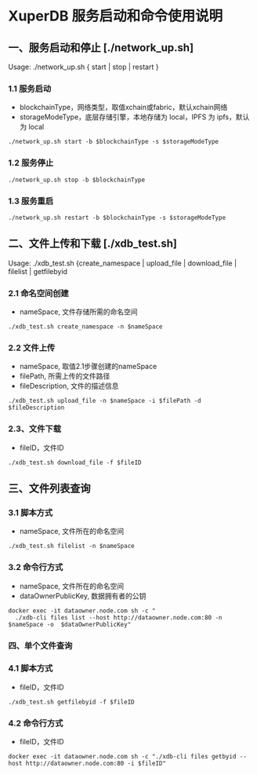 # XuperDB 服务启动和命令使用说明

## 一、服务启动和停止 [./network_up.sh]
Usage: ./network_up.sh { start | stop | restart }

### 1.1 服务启动
- blockchainType，网络类型，取值xchain或fabric，默认xchain网络
- storageModeType，底层存储引擎，本地存储为 local，IPFS 为 ipfs，默认为 local
```shell
./network_up.sh start -b $blockchainType -s $storageModeType
```

### 1.2 服务停止
```shell
./network_up.sh stop -b $blockchainType
```

### 1.3 服务重启
```shell
./network_up.sh restart -b $blockchainType -s $storageModeType
```

## 二、文件上传和下载 [./xdb_test.sh]
Usage: ./xdb_test.sh {create_namespace | upload_file | download_file | filelist | getfilebyid

### 2.1 命名空间创建
- nameSpace, 文件存储所需的命名空间
```shell
./xdb_test.sh create_namespace -n $nameSpace
```

### 2.2 文件上传
- nameSpace, 取值2.1步骤创建的nameSpace
- filePath, 所需上传的文件路径
- fileDescription, 文件的描述信息
```shell
./xdb_test.sh upload_file -n $nameSpace -i $filePath -d $fileDescription
```

### 2.3、文件下载
- fileID，文件ID
```shell
./xdb_test.sh download_file -f $fileID
```

## 三、文件列表查询
### 3.1 脚本方式
- nameSpace, 文件所在的命名空间
```shell
./xdb_test.sh filelist -n $nameSpace
```

### 3.2 命令行方式
- nameSpace, 文件所在的命名空间
- dataOwnerPublicKey, 数据拥有者的公钥
```shell
docker exec -it dataowner.node.com sh -c "
  ./xdb-cli files list --host http://dataowner.node.com:80 -n $nameSpace -o  $dataOwnerPublicKey"
```

### 四、单个文件查询
### 4.1 脚本方式
- fileID，文件ID
```shell
./xdb_test.sh getfilebyid -f $fileID
```

### 4.2 命令行方式
- fileID，文件ID
```shell
docker exec -it dataowner.node.com sh -c "./xdb-cli files getbyid --host http://dataowner.node.com:80 -i $fileID"
```
